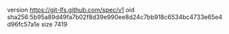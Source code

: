 version https://git-lfs.github.com/spec/v1
oid sha256:5b95a89d49fa7b02f8d39e990ee8d24c7bb918c6534bc4733e65e4d96fc57a1e
size 7419
